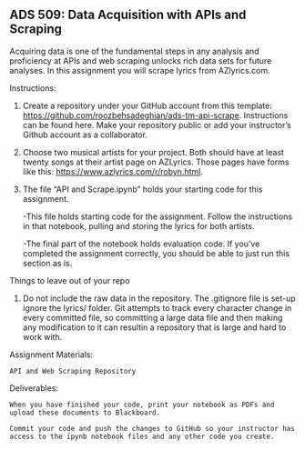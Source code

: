 ## ADS 509: Data Acquisition with APIs and Scraping
Acquiring data is one of the fundamental steps in any analysis and proficiency at APIs and web scraping unlocks rich data sets for future analyses. In this assignment you will scrape lyrics from AZlyrics.com.

Instructions:

1. Create a repository under your GitHub account from this template: https://github.com/roozbehsadeghian/ads-tm-api-scrape. Instructions can be found here. Make your repository public or add your instructor’s Github account as a collaborator.

2. Choose two musical artists for your project. Both should have at least twenty songs at their artist page on AZLyrics. Those pages have forms like this: https://www.azlyrics.com/r/robyn.html.

3. The file “API and Scrape.ipynb” holds your starting code for this assignment.  

    -This file holds starting code for the assignment. Follow the instructions in that notebook, pulling and storing the lyrics for both artists. 

    -The final part of the notebook holds evaluation code. If you’ve completed the assignment correctly, you should be able to just run this section as is.

Things to leave out of your repo

1. Do not include the raw data in the repository. The .gitignore file is set-up ignore the lyrics/ folder. Git attempts to track every character change in every committed file, so committing a large data file and then making any modification to it can resultin a repository that is large and hard to work with.

Assignment Materials:

    API and Web Scraping Repository

Deliverables:

    When you have finished your code, print your notebook as PDFs and upload these documents to Blackboard.

    Commit your code and push the changes to GitHub so your instructor has access to the ipynb notebook files and any other code you create.
